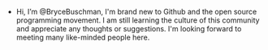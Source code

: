 - Hi, I’m @BryceBuschman, I'm brand new to Github and the open source programming movement. I am still learning the culture of this community and appreciate any thoughts or suggestions. I'm looking forward to meeting many like-minded people here.

<!---
BryceBuschman/BryceBuschman is a ✨ special ✨ repository because its `README.md` (this file) appears on your GitHub profile.
You can click the Preview link to take a look at your changes.
--->
